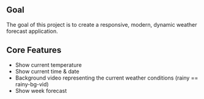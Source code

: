 ## Goal
The goal of this project is to create a responsive, modern, dynamic weather forecast application.

## Core Features
- Show current temperature
- Show current time & date
- Background video representing the current weather conditions (rainy == rainy-bg-vid)
- Show week forecast